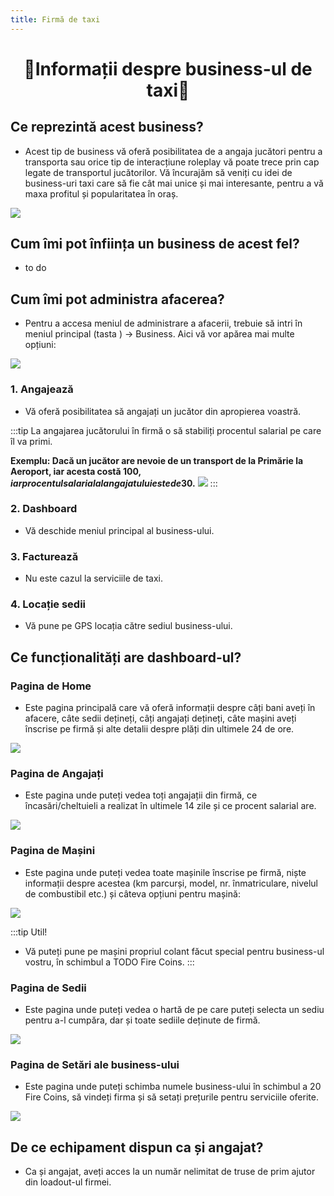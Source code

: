```yaml
---
title: Firmă de taxi
---
```


<script setup> 
    import KeyIcon from '../.vitepress/components/KeyIcon.vue'
</script>

# <center>:taxi:Informații despre business-ul de taxi:oncoming_taxi:</center>

## Ce reprezintă acest business?

- Acest tip de business vă oferă posibilitatea de a angaja jucători pentru a transporta sau orice tip de interacțiune roleplay vă poate trece prin cap legate de transportul jucătorilor. Vă încurajăm să veniți cu idei de business-uri taxi care să fie cât mai unice și mai interesante, pentru a vă maxa profitul și popularitatea în oraș.

![](https://i.imgur.com/lbGG8xm.png)

## Cum îmi pot înființa un business de acest fel?

- to do

## Cum îmi pot administra afacerea?

- Pentru a accesa meniul de administrare a afacerii, trebuie să intri în meniul principal (tasta <KeyIcon keyType="k"/> ) -> Business. Aici vă vor apărea mai multe opțiuni:

![](https://i.imgur.com/zntNOiY.png)

### 1. Angajează

- Vă oferă posibilitatea să angajați un jucător din apropierea voastră.

:::tip
La angajarea jucătorului în firmă o să stabiliți procentul salarial pe care îl va primi. 

**Exemplu: Dacă un jucător are nevoie de un transport de la Primărie la Aeroport, iar acesta costă 100$, iar procentul salarial al angajatului este de 30%, angajatul va primi 30$.**
![](https://i.imgur.com/EUTLxiE.png)
::: 

### 2. Dashboard

- Vă deschide meniul principal al business-ului.

### 3. Facturează

- Nu este cazul la serviciile de taxi.

### 4. Locație sedii

- Vă pune pe GPS locația către sediul business-ului.

## Ce funcționalități are dashboard-ul?

### Pagina de Home

- Este pagina principală care vă oferă informații despre câți bani aveți în afacere, câte sedii dețineți, câți angajați dețineți, câte mașini aveți înscrise pe firmă și alte detalii despre plăți din ultimele 24 de ore.

![](https://i.imgur.com/hwDM8Dm.png)

### Pagina de Angajați

- Este pagina unde puteți vedea toți angajații din firmă, ce încasări/cheltuieli a realizat în ultimele 14 zile și ce procent salarial are.

![](https://i.imgur.com/thfMBnt.png)

### Pagina de Mașini

- Este pagina unde puteți vedea toate mașinile înscrise pe firmă, niște informații despre acestea (km parcurși, model, nr. înmatriculare, nivelul de combustibil etc.) și câteva opțiuni pentru mașină:

![](https://i.imgur.com/MUdwrCu.png)

:::tip Util!
- Vă puteți pune pe mașini propriul colant făcut special pentru business-ul vostru, în schimbul a TODO Fire Coins.
:::

### Pagina de Sedii

- Este pagina unde puteți vedea o hartă de pe care puteți selecta un sediu pentru a-l cumpăra, dar și toate sediile deținute de firmă.

![](https://i.imgur.com/s0LHOws.png)

### Pagina de Setări ale business-ului

- Este pagina unde puteți schimba numele business-ului în schimbul a 20 Fire Coins, să vindeți firma și să setați prețurile pentru serviciile oferite.

![](https://i.imgur.com/Aklb8wH.png)

## De ce echipament dispun ca și angajat?

- Ca și angajat, aveți acces la un număr nelimitat de truse de prim ajutor din loadout-ul firmei.